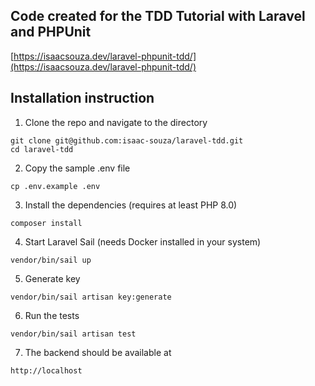 ## Code created for the TDD Tutorial with Laravel and PHPUnit 

[https://isaacsouza.dev/laravel-phpunit-tdd/](https://isaacsouza.dev/laravel-phpunit-tdd/)

## Installation instruction

1. Clone the repo and navigate to the directory
```
git clone git@github.com:isaac-souza/laravel-tdd.git
cd laravel-tdd
```
2. Copy the sample .env file
```
cp .env.example .env
```
3. Install the dependencies (requires at least PHP 8.0)
```
composer install
```
4. Start Laravel Sail (needs Docker installed in your system)
```
vendor/bin/sail up
```
5. Generate key
```
vendor/bin/sail artisan key:generate
```
6. Run the tests
```
vendor/bin/sail artisan test
```
7. The backend should be available at
```
http://localhost
```

